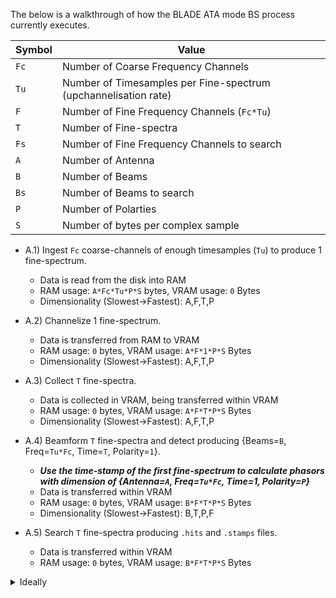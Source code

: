 The below is a walkthrough of how the BLADE ATA mode BS process currently executes.

Symbol | Value
-|-
`Fc` | Number of Coarse Frequency Channels
`Tu` | Number of Timesamples per Fine-spectrum (upchannelisation rate)
`F` | Number of Fine Frequency Channels (`Fc*Tu`)
`T` | Number of Fine-spectra
`Fs` | Number of Fine Frequency Channels to search
`A` | Number of Antenna
`B` | Number of Beams
`Bs` | Number of Beams to search
`P` | Number of Polarties
`S` | Number of bytes per complex sample

- A.1) Ingest `Fc` coarse-channels of enough timesamples (`Tu`) to produce 1 fine-spectrum.
  - Data is read from the disk into RAM
  - RAM usage: `A*Fc*Tu*P*S` bytes, VRAM usage: `0` Bytes
  - Dimensionality (Slowest->Fastest): A,F,T,P

- A.2) Channelize 1 fine-spectrum.
  - Data is transferred from RAM to VRAM
  - RAM usage: `0` bytes, VRAM usage: `A*F*1*P*S` Bytes
  - Dimensionality (Slowest->Fastest): A,F,T,P

- A.3) Collect `T` fine-spectra.
  - Data is collected in VRAM, being transferred within VRAM
  - RAM usage: `0` bytes, VRAM usage: `A*F*T*P*S` Bytes
  - Dimensionality (Slowest->Fastest): A,F,T,P

- A.4) Beamform `T` fine-spectra and detect producing {Beams=`B`, Freq=`Tu*Fc`, Time=`T`, Polarity=`1`}.
  - ***Use the time-stamp of the first fine-spectrum to calculate phasors with dimension of {Antenna=`A`, Freq=`Tu*Fc`, Time=1, Polarity=`P`}***
  - Data is transferred within VRAM
  - RAM usage: `0` bytes, VRAM usage: `B*F*T*P*S` Bytes
  - Dimensionality (Slowest->Fastest): B,T,P,F

- A.5) Search `T` fine-spectra producing `.hits` and `.stamps` files.
  - Data is transferred within VRAM
  - RAM usage: `0` bytes, VRAM usage: `B*F*T*P*S` Bytes

<details><summary>Ideally</summary>

- B.1) Ingest `Fc` coarse-channels of enough timesamples (`Tu`) to produce 1 fine-spectrum.
  - Data is read from the disk into RAM
  - RAM usage: `A*Fc*Tu*P*S` bytes, VRAM usage: `0` Bytes
  - Dimensionality (Slowest->Fastest): A,F,T,P

- B.2) Channelize 1 fine-spectrum.
  - Data is transferred from RAM to VRAM
  - RAM usage: `0` bytes, VRAM usage: `A*F*1*P*S` Bytes
  - Dimensionality (Slowest->Fastest): A,F,T,P

- B.3) Beamform `1` fine-spectra, and detect producing {Beams=`B`, Freq=`Tu*Fc`, Time=`1`, Polarity=`1`}.
  - ***Use the time-stamp of the fine-spectrum to calculate phasors with dimension of {Antenna=`A`, Freq=`Tu*Fc`, Time=1, Polarity=`P`}***
  - Data is transferred within VRAM
  - RAM usage: `0` bytes, VRAM usage: `B*F*1*P*S` Bytes
  - Dimensionality (Slowest->Fastest): B,T,P,F

- B.4) Collect `T` fine-spectra.
  - Data is collected in RAM, being transferred from VRAM to RAM
  - RAM usage: `B*F*T*P*S` bytes, VRAM usage: `0` Bytes
  - Dimensionality (Slowest->Fastest): B,T,P,F

- B.5) Search `Fs` fine-frequencies and `Bs` beams producing `.hits` and `.stamps` files, exhausting all collected data.
  - Data is transferred from RAM to VRAM
  - RAM usage: `0` bytes, VRAM usage: `Bs*Fs*T*P*S` Bytes
</details>